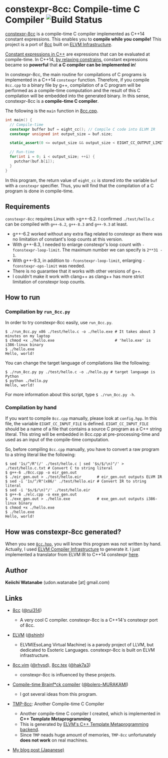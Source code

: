 # constexpr-8cc: Compile-time C Compiler ![Build Status](https://github.com/keiichiw/constexpr-8cc/actions/workflows/main.yml/badge.svg)

[constexpr-8cc](https://github.com/keiichiw/constexpr-8cc) is a compile-time C compiler implemented as C++14 constant expressions.
This enables you to **compile while you compile!**
This project is a port of [8cc](https://github.com/rui314/8cc) built on [ELVM Infrastructure](https://github.com/shinh/elvm).

[Constant expressions in C++](http://en.cppreference.com/w/cpp/language/constant_expression) are expressions that can be evaluated at compile-time.
In C++14, [by relaxing constrains](https://isocpp.org/files/papers/N3652.html), constant expressions became so **powerful** that **a C compiler can be implemented in**!

In constexpr-8cc, the main routine for compilations of C programs is implemented in a C++14 `constexpr` function.
Therefore, if you compile `8cc.cpp` to a binary file by g++, compilation of a C program will be performed as a compile-time computation and the result of this C compilation will be embedded into the generated binary.
In this sense, constexpr-8cc is a **compile-time C compiler**.

The following is the `main` function in [8cc.cpp](https://github.com/keiichiw/constexpr-8cc/blob/master/8cc.cpp).
```c++
int main() {
  // Compile-time
  constexpr buffer buf = eight_cc(); // Compile C code into ELVM IR
  constexpr unsigned int output_size = buf.size;

  static_assert(0 <= output_size && output_size < EIGHT_CC_OUTPUT_LIMIT, "8cc: Error");

  // Run-time
  for(int i = 0; i < output_size; ++i) {
    putchar(buf.b[i]);
  }
}
```
In this program, the return value of `eight_cc` is stored into the variable `buf` with a `constexpr` specifier.
Thus, you will find that the compilation of a C program is done in compile-time.

## Requirements

`constexpr-8cc` requires Linux with >g++-6.2. I confirmed `./test/hello.c` can be compiled with `g++-6.2`, `g++-8.3` and `g++-9.3` at least.

* g++-6.2 worked without any extra flag related to constexpr as there was no limitation of constant's loop counts at this version.
* With g++-8.3, I needed to enlarge constexpr's loop count with `-fconstexpr-loop-limit`. The maximum number we can specify is `2**31 - 1`.
* With g++-9.3, in addition to `-fconstexpr-loop-limit`, enlarging `-fconstexpr-ops-limit` was needed.
* There is no guarantee that it works with other versions of g++.
* I couldn't make it work with clang++ as clang++ has more strict limitation of constexpr loop counts.

## How to run

### Compilation by `run_8cc.py`
In order to try constexpr-8cc easily, use `run_8cc.py`.
```shell
$ ./run_8cc.py x86 ./test/hello.c -o ./hello.exe # It takes about 3 minutes on my laptop
$ chmod +x ./hello.exe                           # 'hello.exe' is i386-linux binary
$ ./hello.exe
Hello, world!
```
You can change the target language of compilations like the following:
```shell
$ ./run_8cc.py py ./test/hello.c -o ./hello.py # target language is Python
$ python ./hello.py
Hello, world!
```
For more information about this script, type `$ ./run_8cc.py -h`.

### Compilation by hand
If you want to compile `8cc.cpp` manually, please look at `config.hpp`.
In this file, the variable `EIGHT_CC_INPUT_FILE` is defined.
`EIGHT_CC_INPUT_FILE` should be a name of a file that contains a source C program as a C++ string literal.
This string will be embedded in 8cc.cpp at pre-processing-time and used as an input of the compile-time computation.

So, before compiling `8cc.cpp` manually, you have to convert a raw program to a string literal like the following:
```shell
$ sed '1s/^/R"(/' ./test/hello.c | sed '$s/$/\n)"/' > ./test/hello.c.txt # Convert C to string literal
$ g++-6 ./8cc.cpp -o eir_gen.out
$ ./eir_gen.out > ./test/hello.eir       # eir_gen.out outputs ELVM IR
$ sed -i '1s/^/R"(x86/' ./test/hello.eir # Convert IR to string literal
$ sed -i '$s/$/\n)"/' ./test/hello.eir
$ g++-6 ./elc.cpp -o exe_gen.out
$ ./exe_gen.out > ./hello.exe            # exe_gen.out outputs i386-linux binary
$ chmod +x ./hello.exe
$ ./hello.exe
Hello, world!
```
## How was constexpr-8cc generated?
When you see [`8cc.hpp`](https://github.com/keiichiw/constexpr-8cc/blob/master/8cc.hpp), you will know this program was not written by hand.
Actually, I used [ELVM Compiler Infrastructure](https://github.com/shinh/elvm) to generate it.
I just implemented a translator from ELVM IR to C++14 constexpr [here](https://github.com/shinh/elvm/pull/15).

## Author
**Keiichi Watanabe** (udon.watanabe [at] gmail.com)

## Links
* [8cc](https://github.com/rui314/8cc) ([@rui314](https://github.com/rui314))
  - A very cool C compiler. constexpr-8cc is a C++14's constexpr port of 8cc.
* [ELVM](https://github.com/shinh/elvm) ([@shinh](https://github.com/shinh))
  - ELVM(EsoLang Virtual Machine) is a parody project of LLVM, but dedicated to Esoteric Languages. constexpr-8cc is built on ELVM infrastructure.
* [8cc.vim](https://github.com/rhysd/8cc.vim) ([@rhysd](https://github.com/rhysd)), [8cc.tex](https://github.com/hak7a3/8cc.tex) ([@hak7a3](https://github.com/hak7a3))
  - constexpr-8cc is influenced by these projects.
* [Compile-time Brainf\*ck compiler](https://github.com/bolero-MURAKAMI/Sprout/blob/master/example/brainfuck/x86_compile.cpp) ([@bolero-MURAKAMI](https://github.com/bolero-MURAKAMI))
  - I got several ideas from this program.

* [TMP-8cc](https://github.com/keiichiw/TMP-8cc): Another Compile-time C Compiler
  - Another compile-time C compiler I created, which is implemented in **C++ Template Metaprogramming**
  - This is generated by [ELVM's C++ Template Metaprogramming backend](https://github.com/shinh/elvm/pull/39).
  - Since `TMP` neads huge amount of memories, `TMP-8cc` unfortunately **does not work** on real machines.
* [My blog post (Japanese)](http://kw-udon.hatenablog.com/entry/2016/12/03/201722)
